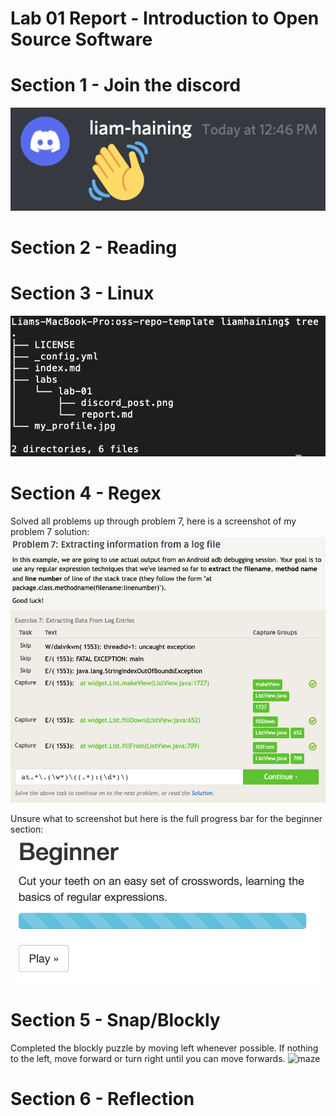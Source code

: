 # Lab 01 Report - Introduction to Open Source Software
# Section 1 - Join the discord
![discord](discord_post.png)

# Section 2 - Reading

# Section 3 - Linux
![tree](tree_screenshot.png)

# Section 4 - Regex
Solved all problems up through problem 7, here is a screenshot of my problem 7 solution:
![regex](regex_practice.png)

Unsure what to screenshot but here is the full progress bar for the beginner section:
![crossword](regex_crossword.png)

# Section 5 - Snap/Blockly
Completed the blockly puzzle by moving left whenever possible. If nothing to the left, move forward or turn right until you can move forwards.
![maze](maze.png)

# Section 6 - Reflection

